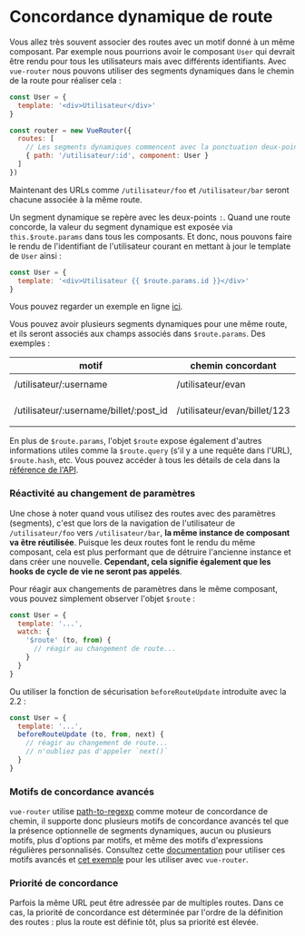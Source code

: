 # Concordance dynamique de route

Vous allez très souvent associer des routes avec un motif donné à un même composant. Par exemple nous pourrions avoir le composant `User` qui devrait être rendu pour tous les utilisateurs mais avec différents identifiants. Avec `vue-router` nous pouvons utiliser des segments dynamiques dans le chemin de la route pour réaliser cela :

``` js
const User = {
  template: '<div>Utilisateur</div>'
}

const router = new VueRouter({
  routes: [
    // Les segments dynamiques commencent avec la ponctuation deux-points
    { path: '/utilisateur/:id', component: User }
  ]
})
```

Maintenant des URLs comme `/utilisateur/foo` et `/utilisateur/bar` seront chacune associée à la même route.

Un segment dynamique se repère avec les deux-points `:`. Quand une route concorde, la valeur du segment dynamique est exposée via `this.$route.params` dans tous les composants. Et donc, nous pouvons faire le rendu de l'identifiant de l'utilisateur courant en mettant à jour le template de `User` ainsi :

``` js
const User = {
  template: '<div>Utilisateur {{ $route.params.id }}</div>'
}
```

Vous pouvez regarder un exemple en ligne [ici](http://jsfiddle.net/yyx990803/4xfa2f19/).

Vous pouvez avoir plusieurs segments dynamiques pour une même route, et ils seront associés aux champs associés dans `$route.params`. Des exemples :

| motif | chemin concordant | $route.params |
|---------|------|--------|
| /utilisateur/:username | /utilisateur/evan | `{ username: 'evan' }` |
| /utilisateur/:username/billet/:post_id | /utilisateur/evan/billet/123 | `{ username: 'evan', post_id: 123 }` |

En plus de `$route.params`, l'objet `$route` expose également d'autres informations utiles comme la `$route.query` (s'il y a une requête dans l'URL), `$route.hash`, etc. Vous pouvez accéder à tous les détails de cela dans la [référence de l'API](../api/route-object.md).

### Réactivité au changement de paramètres

Une chose à noter quand vous utilisez des routes avec des paramètres (segments), c'est que lors de la navigation de l'utilisateur de `/utilisateur/foo` vers `/utilisateur/bar`, **la même instance de composant va être réutilisée**. Puisque les deux routes font le rendu du même composant, cela est plus performant que de détruire l'ancienne instance et dans créer une nouvelle. **Cependant, cela signifie également que les hooks de cycle de vie ne seront pas appelés**.

Pour réagir aux changements de paramètres dans le même composant, vous pouvez simplement observer l'objet `$route` :

``` js
const User = {
  template: '...',
  watch: {
    '$route' (to, from) {
      // réagir au changement de route...
    }
  }
}
```

Ou utiliser la fonction de sécurisation `beforeRouteUpdate` introduite avec la 2.2 :

``` js
const User = {
  template: '...',
  beforeRouteUpdate (to, from, next) {
    // réagir au changement de route...
    // n'oubliez pas d'appeler `next()`
  }
}
```

### Motifs de concordance avancés

`vue-router` utilise [path-to-regexp](https://github.com/pillarjs/path-to-regexp) comme moteur de concordance de chemin, il supporte donc plusieurs motifs de concordance avancés tel que la présence optionnelle de segments dynamiques, aucun ou plusieurs motifs, plus d'options par motifs, et même des motifs d'expressions régulières personnalisés. Consultez cette [documentation](https://github.com/pillarjs/path-to-regexp#parameters) pour utiliser ces motifs avancés et [cet exemple](https://github.com/vuejs/vue-router/blob/dev/examples/route-matching/app.js) pour les utiliser avec `vue-router`.

### Priorité de concordance

Parfois la même URL peut être adressée par de multiples routes. Dans ce cas, la priorité de concordance est déterminée par l'ordre de la définition des routes : plus la route est définie tôt, plus sa priorité est élevée.
